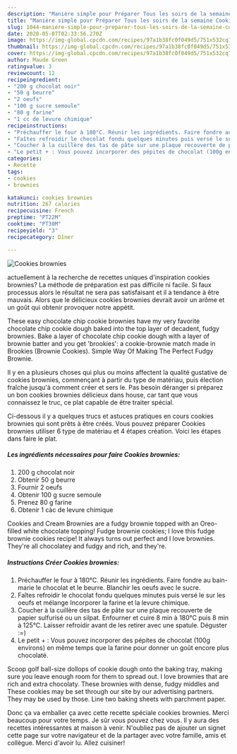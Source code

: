 ```yaml
---
description: "Manière simple pour Préparer Tous les soirs de la semaine Cookies brownies"
title: "Manière simple pour Préparer Tous les soirs de la semaine Cookies brownies"
slug: 1044-maniere-simple-pour-preparer-tous-les-soirs-de-la-semaine-cookies-brownies
date: 2020-05-07T02:33:56.270Z
image: https://img-global.cpcdn.com/recipes/97a1b38fc0f049d5/751x532cq70/cookies-brownies-photo-principale-de-la-recette.jpg
thumbnail: https://img-global.cpcdn.com/recipes/97a1b38fc0f049d5/751x532cq70/cookies-brownies-photo-principale-de-la-recette.jpg
cover: https://img-global.cpcdn.com/recipes/97a1b38fc0f049d5/751x532cq70/cookies-brownies-photo-principale-de-la-recette.jpg
author: Maude Green
ratingvalue: 3
reviewcount: 12
recipeingredient:
- "200 g chocolat noir"
- "50 g beurre"
- "2 oeufs"
- "100 g sucre semoule"
- "80 g farine"
- "1 cc de levure chimique"
recipeinstructions:
- "Préchauffer le four à 180°C. Réunir les ingrédients. Faire fondre au bain-marie le chocolat et le beurre. Blanchir les oeufs avec le sucre."
- "Faîtes refroidir le chocolat fondu quelques minutes puis versé le sur les oeufs et mélange Incorporer la farine et la levure chimique."
- "Coucher à la cuillère des tas de pâte sur une plaque recouverte de papier sulfurisé ou un silpat. Enfourner et cuire 8 min à 180°C puis 8 min à 125°C. Laisser refroidir avant de les retirer avec une spatule. Déguster :=)"
- "Le petit + : Vous pouvez incorporer des pépites de chocolat (100g environs) en même temps que la farine pour donner un goût encore plus chocolaté."
categories:
- Recette
tags:
- cookies
- brownies

katakunci: cookies brownies 
nutrition: 267 calories
recipecuisine: French
preptime: "PT22M"
cooktime: "PT30M"
recipeyield: "3"
recipecategory: Dîner

---
```



![Cookies brownies](https://img-global.cpcdn.com/recipes/97a1b38fc0f049d5/751x532cq70/cookies-brownies-photo-principale-de-la-recette.jpg)

actuellement à la recherche de recettes uniques d'inspiration cookies brownies? La méthode de préparation est pas difficile ni facile. Si faux processus alors le résultat ne sera pas satisfaisant et il a tendance à être mauvais. Alors que le délicieux cookies brownies devrait avoir un arôme et un goût qui obtenir provoquer notre appétit.

These easy chocolate chip cookie brownies have my very favorite chocolate chip cookie dough baked into the top layer of decadent, fudgy brownies. Bake a layer of chocolate chip cookie dough with a layer of brownie batter and you get &#39;brookies&#39;: a cookie-brownie match made in Brookies (Brownie Cookies). Simple Way Of Making The Perfect Fudgy Brownie.

Il y en a plusieurs choses qui plus ou moins affectent la qualité gustative de cookies brownies, commençant à partir du type de matériau, puis élection fraîche jusqu'à comment créer et sers le. Pas besoin déranger si préparez un bon cookies brownies délicieux dans house, car tant que vous connaissez le truc, ce plat capable de être traiter spécial.


Ci-dessous il y a quelques trucs et astuces pratiques en cours cookies brownies qui sont prêts à être créés. Vous pouvez préparer Cookies brownies utiliser 6 type de matériau et 4 étapes création. Voici les étapes dans faire le plat.

<!--inarticleads1-->

##### Les ingrédients nécessaires pour faire Cookies brownies:

1.  200 g chocolat noir
1. Obtenir 50 g beurre
1. Fournir 2 oeufs
1. Obtenir 100 g sucre semoule
1. Prenez 80 g farine
1. Obtenir 1 càc de levure chimique


Cookies and Cream Brownies are a fudgy brownie topped with an Oreo-filled white chocolate topping! Fudge brownie cookies; I love this fudge brownie cookies recipe! It always turns out perfect and I love brownies. They&#39;re all chocolatey and fudgy and rich, and they&#39;re. 

<!--inarticleads2-->

##### Instructions Créer Cookies brownies:

1. Préchauffer le four à 180°C. Réunir les ingrédients. Faire fondre au bain-marie le chocolat et le beurre. Blanchir les oeufs avec le sucre.
1. Faîtes refroidir le chocolat fondu quelques minutes puis versé le sur les oeufs et mélange Incorporer la farine et la levure chimique.
1. Coucher à la cuillère des tas de pâte sur une plaque recouverte de papier sulfurisé ou un silpat. Enfourner et cuire 8 min à 180°C puis 8 min à 125°C. Laisser refroidir avant de les retirer avec une spatule. Déguster :=)
1. Le petit + : Vous pouvez incorporer des pépites de chocolat (100g environs) en même temps que la farine pour donner un goût encore plus chocolaté.


Scoop golf ball-size dollops of cookie dough onto the baking tray, making sure you leave enough room for them to spread out. I love brownies that are rich and extra chocolaty. These brownies with dense, fudgy middles and These cookies may be set through our site by our advertising partners. They may be used by those. Line two baking sheets with parchment paper. 


Donc ça va emballer ça avec cette recette spéciale cookies brownies. Merci beaucoup pour votre temps. Je sûr vous pouvez chez vous. Il y aura des recettes  intéressantes at maison à venir. N'oubliez pas de ajouter un signet cette page sur votre navigateur et de la partager avec votre famille, amis et collègue. Merci d'avoir lu. Allez cuisiner!

